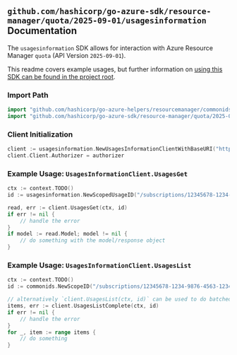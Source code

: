 
## `github.com/hashicorp/go-azure-sdk/resource-manager/quota/2025-09-01/usagesinformation` Documentation

The `usagesinformation` SDK allows for interaction with Azure Resource Manager `quota` (API Version `2025-09-01`).

This readme covers example usages, but further information on [using this SDK can be found in the project root](https://github.com/hashicorp/go-azure-sdk/tree/main/docs).

### Import Path

```go
import "github.com/hashicorp/go-azure-helpers/resourcemanager/commonids"
import "github.com/hashicorp/go-azure-sdk/resource-manager/quota/2025-09-01/usagesinformation"
```


### Client Initialization

```go
client := usagesinformation.NewUsagesInformationClientWithBaseURI("https://management.azure.com")
client.Client.Authorizer = authorizer
```


### Example Usage: `UsagesInformationClient.UsagesGet`

```go
ctx := context.TODO()
id := usagesinformation.NewScopedUsageID("/subscriptions/12345678-1234-9876-4563-123456789012/resourceGroups/some-resource-group", "usageName")

read, err := client.UsagesGet(ctx, id)
if err != nil {
	// handle the error
}
if model := read.Model; model != nil {
	// do something with the model/response object
}
```


### Example Usage: `UsagesInformationClient.UsagesList`

```go
ctx := context.TODO()
id := commonids.NewScopeID("/subscriptions/12345678-1234-9876-4563-123456789012/resourceGroups/some-resource-group")

// alternatively `client.UsagesList(ctx, id)` can be used to do batched pagination
items, err := client.UsagesListComplete(ctx, id)
if err != nil {
	// handle the error
}
for _, item := range items {
	// do something
}
```
